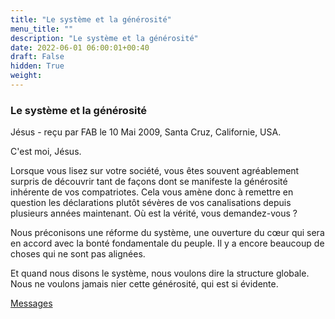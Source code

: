```yaml
---
title: "Le système et la générosité"
menu_title: ""
description: "Le système et la générosité"
date: 2022-06-01 06:00:01+00:40
draft: False
hidden: True
weight:
---
```

### Le système et la générosité

Jésus - reçu par FAB le 10 Mai 2009, Santa Cruz, Californie, USA.

C'est moi, Jésus.

Lorsque vous lisez sur votre société, vous êtes souvent agréablement surpris de découvrir tant de façons dont se manifeste la générosité inhérente de vos compatriotes. Cela vous amène donc à remettre en question les déclarations plutôt sévères de vos canalisations depuis plusieurs années maintenant. Où est la vérité, vous demandez-vous ?

Nous préconisons une réforme du système, une ouverture du cœur qui sera en accord avec la bonté fondamentale du peuple. Il y a encore beaucoup de choses qui ne sont pas alignées.

Et quand nous disons le système, nous voulons dire la structure globale. Nous ne voulons jamais nier cette générosité, qui est si évidente.

[Messages](/fr-contemporary-messages/fr-contemporary-messages-by-date-order/fr-contemporary-messages-2009)
